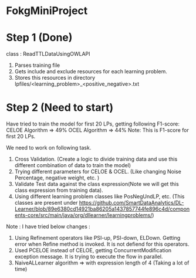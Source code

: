 # FokgMiniProject

# Step 1 (Done)
class : ReadTTLDataUsingOWLAPI
1. Parses training file
2. Gets include and exclude resources for each learning problem.
3. Stores this resources in directory lpfiles/<learning_problem>_<positive_negative>.txt

# Step 2 (Need to start)
Have tried to train the model for first 20 LPs, getting following F1-score:
CELOE Algorithm => 49%
OCEL Algorithm => 44%
Note: This is F1-score for first 20 LPs.

We need to work on following task.
1) Cross Validation. (Create a logic to divide training data and use this different combination of data to train the model)
2) Trying different parameters for CELOE & OCEL. (Like changing Noise Percentage, negative weight, etc. )
3) Validate Test data against the class expression(Note we will get this class expression from training data).
4) Using different learning problem classes like PosNegUndLP, etc. (This classes are present under https://github.com/SmartDataAnalytics/DL-Learner/blob/89e6380cd14921ba86205a1437857744fe896c4d/components-core/src/main/java/org/dllearner/learningproblems/)

Note : 
I have tried below changes :
1) Using Refinement operators like PSI-up, PSI-down, ELDown. Getting error when Refine method is invoked. It is not defiend for this operators.
2) Used PCELOE instead of CELOE, getting ConcurrentModification exception message. It is trying to execute the flow in parallel.
3) NaiveALLearner algorithm => with expression length of 4 (Taking a lot of time)
